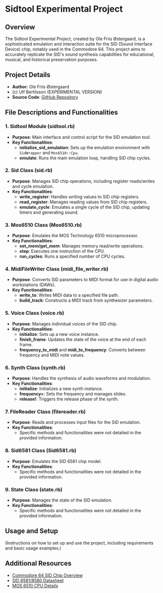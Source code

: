 # Sidtool Experimental Project

## Overview
The Sidtool Experimental Project, created by Ole Friis Østergaard, is a sophisticated emulation and interaction suite for the SID (Sound Interface Device) chip, notably used in the Commodore 64. This project aims to accurately replicate the SID's sound synthesis capabilities for educational, musical, and historical preservation purposes.

## Project Details
- **Author**: Ole Friis Østergaard
- (c) Ulf Bertilsson (EXPERIMENTAL VERSION)
- **Source Code**: [GitHub Repository](https://github.com/olefriis/sidtool)

## File Descriptions and Functionalities

### 1. Sidtool Module (sidtool.rb)
- **Purpose**: Main interface and control script for the SID emulation tool.
- **Key Functionalities**:
  - **initialize_sid_emulation**: Sets up the emulation environment with `SidWrapper` and `Mos6510::Cpu`.
  - **emulate**: Runs the main emulation loop, handling SID chip cycles.

### 2. Sid Class (sid.rb)
- **Purpose**: Manages SID chip operations, including register reads/writes and cycle emulation.
- **Key Functionalities**:
  - **write_register**: Handles writing values to SID chip registers.
  - **read_register**: Manages reading values from SID chip registers.
  - **emulate_cycle**: Emulates a single cycle of the SID chip, updating timers and generating sound.

### 3. Mos6510 Class (Mos6510.rb)
- **Purpose**: Emulates the MOS Technology 6510 microprocessor.
- **Key Functionalities**:
  - **set_mem/get_mem**: Manages memory read/write operations.
  - **step**: Executes one instruction of the CPU.
  - **run_cycles**: Runs a specified number of CPU cycles.

### 4. MidiFileWriter Class (midi_file_writer.rb)
- **Purpose**: Converts SID parameters to MIDI format for use in digital audio workstations (DAWs).
- **Key Functionalities**:
  - **write_to**: Writes MIDI data to a specified file path.
  - **build_track**: Constructs a MIDI track from synthesizer parameters.

### 5. Voice Class (voice.rb)
- **Purpose**: Manages individual voices of the SID chip.
- **Key Functionalities**:
  - **initialize**: Sets up a new voice instance.
  - **finish_frame**: Updates the state of the voice at the end of each frame.
  - **frequency_to_midi** and **midi_to_frequency**: Converts between frequency and MIDI note values.

### 6. Synth Class (synth.rb)
- **Purpose**: Handles the synthesis of audio waveforms and modulation.
- **Key Functionalities**:
  - **initialize**: Initializes a new synth instance.
  - **frequency=**: Sets the frequency and manages slides.
  - **release!**: Triggers the release phase of the synth.

### 7. FileReader Class (filereader.rb)
- **Purpose**: Reads and processes input files for the SID emulation.
- **Key Functionalities**:
  - Specific methods and functionalities were not detailed in the provided information.

### 8. Sid6581 Class (Sid6581.rb)
- **Purpose**: Emulates the SID 6581 chip model.
- **Key Functionalities**:
  - Specific methods and functionalities were not detailed in the provided information.

### 9. State Class (state.rb)
- **Purpose**: Manages the state of the SID emulation.
- **Key Functionalities**:
  - Specific methods and functionalities were not detailed in the provided information.

## Usage and Setup
(Instructions on how to set up and use the project, including requirements and basic usage examples.)

## Additional Resources
- [Commodore 64 SID Chip Overview](https://www.c64-wiki.com/wiki/SID)
- [SID 6581/8580 Datasheet](http://www.waitingforfriday.com/index.php/Commodore_SID_6581_Datasheet)
- [MOS 6510 CPU Details](https://en.wikipedia.org/wiki/MOS_Technology_6510)
